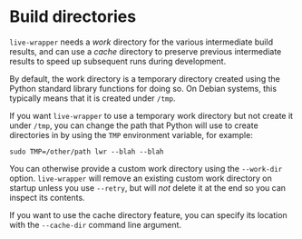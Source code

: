 # Build directories

`live-wrapper` needs a *work* directory for the various intermediate build
results, and can use a *cache* directory to preserve previous intermediate
results to speed up subsequent runs during development.

By default, the work directory is a temporary directory created using the
Python standard library functions for doing so. On Debian systems, this
typically means that it is created under `/tmp`.

If you want `live-wrapper` to use a temporary work directory but not create it
under `/tmp`, you can change the path that Python will use to create
directories in by using the ``TMP`` environment variable, for example:

```
sudo TMP=/other/path lwr --blah --blah
```

You can otherwise provide a custom work directory using the `--work-dir`
option. `live-wrapper` will remove an existing custom work directory on startup
unless you use `--retry`, but will *not* delete it at the end so you can inspect
its contents.

If you want to use the cache directory feature, you can specify its location
with the `--cache-dir` command line argument.
